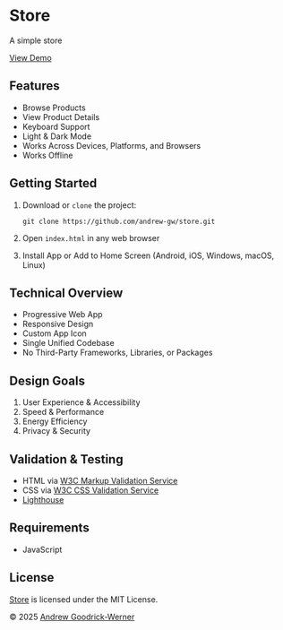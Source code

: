 # Store

A simple store

[View Demo](https://andrew-gw.ca/store)


## Features

- Browse Products
- View Product Details
- Keyboard Support
- Light & Dark Mode
- Works Across Devices, Platforms, and Browsers
- Works Offline


## Getting Started

1. Download or `clone` the project:

   `git clone https://github.com/andrew-gw/store.git`

2. Open `index.html` in any web browser

3. Install App or Add to Home Screen (Android, iOS, Windows, macOS, Linux)


## Technical Overview

- Progressive Web App
- Responsive Design
- Custom App Icon
- Single Unified Codebase
- No Third-Party Frameworks, Libraries, or Packages


## Design Goals

1. User Experience & Accessibility
2. Speed & Performance
3. Energy Efficiency
4. Privacy & Security


## Validation & Testing

- HTML via [W3C Markup Validation Service](https://validator.w3.org)
- CSS via [W3C CSS Validation Service](http://jigsaw.w3.org/css-validator/)
- [Lighthouse](https://github.com/GoogleChrome/lighthouse)


## Requirements

- JavaScript


## License

[Store](https://github.com/andrew-gw/store) is licensed under the MIT License.

&copy; 2025 [Andrew Goodrick-Werner](https://github.com/andrew-gw/)
